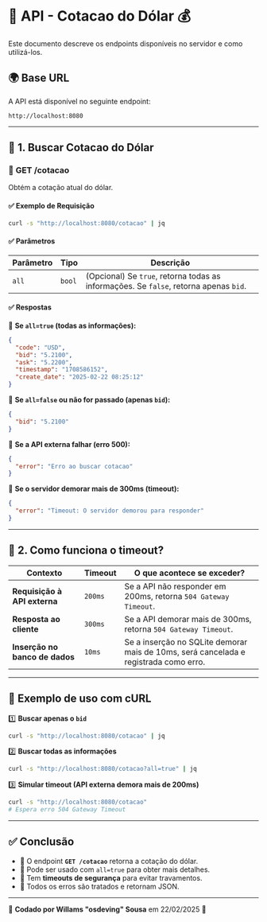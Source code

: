 # 📌 API - Cotacao do Dólar 💰

Este documento descreve os endpoints disponíveis no servidor e como utilizá-los.

## 🌍 Base URL
A API está disponível no seguinte endpoint:

```
http://localhost:8080
```

---

## 🔹 **1. Buscar Cotacao do Dólar**
### 📌 **GET /cotacao**
Obtém a cotação atual do dólar.

#### ✅ **Exemplo de Requisição**
```sh
curl -s "http://localhost:8080/cotacao" | jq
```

#### ✅ **Parâmetros**
| Parâmetro | Tipo   | Descrição |
|-----------|--------|-----------|
| `all`     | `bool` | (Opcional) Se `true`, retorna todas as informações. Se `false`, retorna apenas `bid`. |

#### ✅ **Respostas**
📌 **Se `all=true` (todas as informações):**
```json
{
  "code": "USD",
  "bid": "5.2100",
  "ask": "5.2200",
  "timestamp": "1708586152",
  "create_date": "2025-02-22 08:25:12"
}
```

📌 **Se `all=false` ou não for passado (apenas `bid`):**
```json
{
  "bid": "5.2100"
}
```

📌 **Se a API externa falhar (erro 500):**
```json
{
  "error": "Erro ao buscar cotacao"
}
```

📌 **Se o servidor demorar mais de 300ms (timeout):**
```json
{
  "error": "Timeout: O servidor demorou para responder"
}
```

---

## 🔹 **2. Como funciona o timeout?**
| Contexto | Timeout | O que acontece se exceder? |
|----------|---------|---------------------------|
| **Requisição à API externa** | `200ms` | Se a API não responder em 200ms, retorna `504 Gateway Timeout`. |
| **Resposta ao cliente** | `300ms` | Se a API demorar mais de 300ms, retorna `504 Gateway Timeout`. |
| **Inserção no banco de dados** | `10ms` | Se a inserção no SQLite demorar mais de 10ms, será cancelada e registrada como erro. |

---

## 📌 **Exemplo de uso com cURL**
1️⃣ **Buscar apenas o `bid`**
```sh
curl -s "http://localhost:8080/cotacao" | jq
```

2️⃣ **Buscar todas as informações**
```sh
curl -s "http://localhost:8080/cotacao?all=true" | jq
```

3️⃣ **Simular timeout (API externa demora mais de 200ms)**
```sh
curl -s "http://localhost:8080/cotacao"
# Espera erro 504 Gateway Timeout
```

---

## ✅ **Conclusão**
- 📌 O endpoint **`GET /cotacao`** retorna a cotação do dólar.
- 📌 Pode ser usado com `all=true` para obter mais detalhes.
- 📌 Tem **timeouts de segurança** para evitar travamentos.
- 📌 Todos os erros são tratados e retornam JSON.

---

🚀 **Codado por Willams "osdeving" Sousa** em 22/02/2025 🚀

